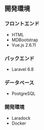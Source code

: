## 開発環境
### フロントエンド
- HTML
- MDBootstrap
- Vue.js 2.6.11

### バックエンド
- Laravel 6.8

### データベース
- PostgreSQL

### 開発環境
- Laradock
- Docker
